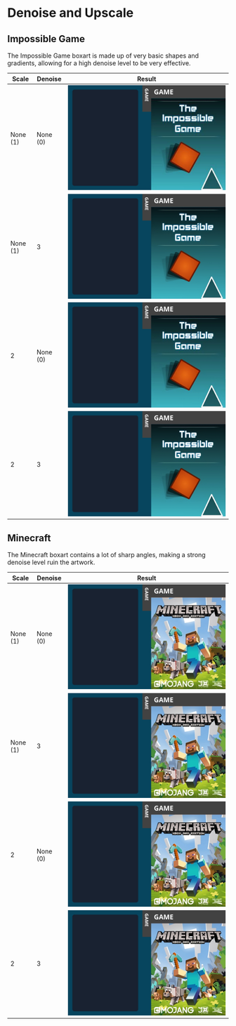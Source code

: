 # Denoise and Upscale

## Impossible Game

The Impossible Game boxart is made up of very basic shapes and gradients, allowing for a high denoise level to be very effective.

| Scale    | Denoise  | Result                                                                                   |
| -------- | -------- | ---------------------------------------------------------------------------------------- |
| None (1) | None (0) | ![alt text](./images/ig_scale1_denoise0.jpg "Impossible Game - No Scaling - No Denoise") |
| None (1) | 3        | ![alt text](./images/ig_scale1_denoise3.jpg "Impossible Game - No Scaling - Denoise 3")  |
| 2        | None (0) | ![alt text](./images/ig_scale2_denoise0.jpg "Impossible Game - Scaling 2 - No Denoise")  |
| 2        | 3        | ![alt text](./images/ig_scale2_denoise3.jpg "Impossible Game - Scaling 2 - Denoise 3")   |

## Minecraft

The Minecraft boxart contains a lot of sharp angles, making a strong denoise level ruin the artwork.

| Scale    | Denoise  | Result                                                                             |
| -------- | -------- | ---------------------------------------------------------------------------------- |
| None (1) | None (0) | ![alt text](./images/mc_scale1_denoise0.jpg "Minecraft - No Scaling - No Denoise") |
| None (1) | 3        | ![alt text](./images/mc_scale1_denoise3.jpg "Minecraft - No Scaling - Denoise 3")  |
| 2        | None (0) | ![alt text](./images/mc_scale2_denoise0.jpg "Minecraft - Scaling 2 - No Denoise")  |
| 2        | 3        | ![alt text](./images/mc_scale2_denoise3.jpg "Minecraft - Scaling 2 - Denoise 3")   |
